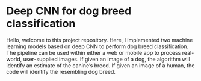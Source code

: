 # Deep CNN for dog breed classification
Hello, welcome to this project repository. Here, I implemented two machine learning models based on deep CNN to perform dog breed classification. The pipeline can be used within either a web or mobile app to process real-world, user-supplied images. If given an image of a dog, the algorithm will identify an estimate of the canine’s breed. If given an image of a human, the code will identify the resembling dog breed. 

